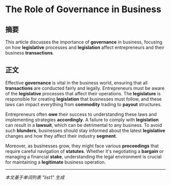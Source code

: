 # The Role of Governance in Business

## 摘要
This article discusses the importance of **governance** in business, focusing on how **legislative** processes and **legislation** affect entrepreneurs and their business **transactions**.

## 正文
Effective **governance** is vital in the business world, ensuring that all **transactions** are conducted fairly and legally. Entrepreneurs must be aware of the **legislative** processes that affect their operations. The **legislature** is responsible for creating **legislation** that businesses must follow, and these laws can impact everything from **commodity** trading to **payout** structures.

Entrepreneurs often **owe** their success to understanding these laws and implementing strategies **accordingly**. A failure to comply with **legislation** can result in a **lawsuit**, which can be detrimental to any business. To avoid such **blunders**, businesses should stay informed about the latest **legislative** changes and how they affect their industry **segment**.

Moreover, as businesses grow, they might face various **proceedings** that require careful navigation of **statutes**. Whether it's negotiating a **bargain** or managing a financial **stake**, understanding the legal environment is crucial for maintaining a **legitimate** business operation.

---
*本文基于单词列表 "list1" 生成*
